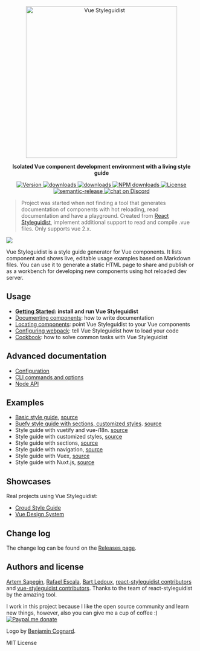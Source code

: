   <div align="center" markdown="1" style="text-align:center">
<img src="assets/logo-withtext.png" alt="Vue Styleguidist" width="400">

**Isolated Vue component development environment with a living style guide**

<div class="badge-npmdownloads">
  <a href="https://www.npmjs.com/package/vue-styleguidist">
    <img src="https://img.shields.io/npm/v/vue-styleguidist.svg" alt="Version">
  </a>
  <a href="https://www.npmjs.com/package/vue-styleguidist">
    <img src="https://img.shields.io/npm/dt/vue-styleguidist.svg" alt="downloads">
  </a>

  <a href="https://travis-ci.org/vue-styleguidist/vue-styleguidist">
    <img src="https://travis-ci.org/vue-styleguidist/vue-styleguidist.svg" alt="downloads">
  </a>
  <a href="https://npmjs.org/package/vue-styleguidist" title="View this project on NPM">
    <img src="https://img.shields.io/npm/dm/vue-styleguidist.svg" alt="NPM downloads" />
  </a>
  <a href="https://www.npmjs.com/package/vue-styleguidist">
    <img src="https://img.shields.io/npm/l/vue-styleguidist.svg" alt="License">
  </a>
  <a href="https://github.com/semantic-release/semantic-release">
    <img src="https://img.shields.io/badge/%20%20%F0%9F%93%A6%F0%9F%9A%80-semantic--release-e10079.svg" alt="semantic-release">
  </a>
  <a href="https://discordapp.com/channels/325477692906536972/538786416092512278">
    <img src="https://img.shields.io/discord/325477692906536972.svg?logo=discord"
alt="chat on Discord">
  </a>
  </div>
</div>

> Project was started when not finding a tool that generates documentation of components with hot reloading, read documentation and have a playground. Created from [React Styleguidist](https://github.com/styleguidist/react-styleguidist), implement additional support to read and compile .vue files. Only supports vue 2.x.

![](https://user-images.githubusercontent.com/10201025/48210221-e7bcee00-e344-11e8-92d7-df4d988598f7.gif)

Vue Styleguidist is a style guide generator for Vue components. It lists component and shows live, editable usage examples based on Markdown files. You can use it to generate a static HTML page to share and publish or as a workbench for developing new components using hot reloaded dev server.

## Usage

- **[Getting Started](https://vue-styleguidist.github.io/GettingStarted.html): install and run Vue Styleguidist**
- [Documenting components](https://vue-styleguidist.github.io/Documenting.html): how to write documentation
- [Locating components](https://vue-styleguidist.github.io/Components.html): point Vue Styleguidist to your Vue components
- [Configuring webpack](https://vue-styleguidist.github.io/Webpack.html): tell Vue Styleguidist how to load your code
- [Cookbook](https://vue-styleguidist.github.io/Cookbook.html): how to solve common tasks with Vue Styleguidist

## Advanced documentation

- [Configuration](https://vue-styleguidist.github.io/Configuration.html)
- [CLI commands and options](https://vue-styleguidist.github.io/CLI.html)
- [Node API](https://vue-styleguidist.github.io/API.html)

## Examples

- [Basic style guide](http://rafaelescala.com/vue-styleguide/), [source](./examples/basic)
- [Buefy style guide with sections, customized styles](http://rafaelescala.com/buefy-example/). [source](https://github.com/vue-styleguidist/buefy-styleguide-example)
- Style guide with vuetify and vue-i18n. [source](./examples/vuetify)
- Style guide with customized styles, [source](./examples/customised)
- Style guide with sections, [source](./examples/sections)
- Style guide with navigation, [source](./examples/navigation)
- Style guide with Vuex, [source](./examples/vuex)
- Style guide with Nuxt.js, [source](./examples/nuxtjs)

## Showcases

Real projects using Vue Styleguidist:

- [Croud Style Guide](https://croudtech.github.io/Croud-Style-Guide/)
- [Vue Design System](https://vueds.com/)

## Change log

The change log can be found on the [Releases page](https://github.com/vue-styleguidist/vue-styleguidist/releases).

## Authors and license

[Artem Sapegin](http://sapegin.me), [Rafael Escala](https://github.com/rafaesc), [Bart Ledoux](https://github.com/elevatebart), [react-styleguidist contributors](https://github.com/styleguidist/react-styleguidist/graphs/contributors) and [vue-styleguidist contributors](https://github.com/vue-styleguidist/vue-styleguidist/graphs/contributors). Thanks to the team of react-styleguidist by the amazing tool.

I work in this project because I like the open source community and learn new things, however, also you can give me a cup of coffee :) [![Paypal.me donate](https://img.shields.io/badge/Paypal.me-donate-yellow.svg)](https://www.paypal.me/rafaesc)

Logo by [Benjamin Cognard](https://twitter.com/benbnur).

MIT License
